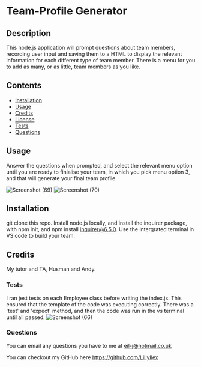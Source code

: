
# Team-Profile Generator

## Description
  This node.js application will prompt questions about team members, recording user input and saving them to a HTML to display the relevant information for each different type of team member. There is a menu for you to add as many, or as little, team members as you like. 
  
## Contents
  - [Installation](#installation)
  - [Usage](#usage)
  - [Credits](#credits)
  - [License](#license)
  - [Tests](#tests)
  - [Questions](#questions)

## Usage
  Answer the questions when prompted, and select the relevant menu option until you are ready to finialise your team, in which you pick menu option 3, and that will generate your final team profile.

![Screenshot (69)](https://user-images.githubusercontent.com/116085080/222005716-6e576a49-8ab8-42b2-8ed1-edd724afbf79.png)
![Screenshot (70)](https://user-images.githubusercontent.com/116085080/222005718-027e7175-d06d-4e4f-9fd5-13fb82bbac9a.png)
  
 ## Installation
 git clone this repo. Install node.js locally, and install the inquirer package, with npm init, and npm install inquirer@6.5.0. Use the intergrated terminal in VS code to build your team.

## Credits
  My tutor and TA, Husman and Andy.

### Tests
  I ran jest tests on each Employee class before writing the index.js. This ensured that the template of the code was executing correctly. There was a 'test' and 'expect' method, and then the code was run in the vs terminal until all passed.
  ![Screenshot (66)](https://user-images.githubusercontent.com/116085080/222005709-afe7c05c-cc13-4014-ac03-30005917b2ef.png)

### Questions
  You can email any questions you have to me at <eil-j@hotmail.co.uk>

  You can checkout my GitHub here <https://github.com/LillyIlex>
